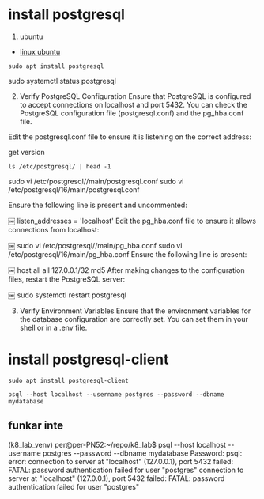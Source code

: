 # install postgresql

1. ubuntu

- [linux ubuntu](https://ubuntu.com/server/docs/install-and-configure-postgresql)

```
sudo apt install postgresql
```

sudo systemctl status postgresql

2. Verify PostgreSQL Configuration
   Ensure that PostgreSQL is configured to accept connections on localhost and port 5432. You can check the PostgreSQL configuration file (postgresql.conf) and the pg_hba.conf file.

Edit the postgresql.conf file to ensure it is listening on the correct address:

get version

```
ls /etc/postgresql/ | head -1
```

sudo vi /etc/postgresql/<version>/main/postgresql.conf
sudo vi /etc/postgresql/16/main/postgresql.conf

Ensure the following line is present and uncommented:

￼
listen_addresses = 'localhost'
Edit the pg_hba.conf file to ensure it allows connections from localhost:

￼
sudo vi /etc/postgresql/<version>/main/pg_hba.conf
sudo vi /etc/postgresql/16/main/pg_hba.conf
Ensure the following line is present:

￼
host all all 127.0.0.1/32 md5
After making changes to the configuration files, restart the PostgreSQL server:

￼
sudo systemctl restart postgresql

3. Verify Environment Variables
   Ensure that the environment variables for the database configuration are correctly set. You can set them in your shell or in a .env file.

# install postgresql-client

```
sudo apt install postgresql-client
```

```
psql --host localhost --username postgres --password --dbname mydatabase

```

## funkar inte

(k8_lab_venv) per@per-PN52:~/repo/k8_lab$ psql --host localhost --username postgres --password --dbname mydatabase
Password:
psql: error: connection to server at "localhost" (127.0.0.1), port 5432 failed: FATAL: password authentication failed for user "postgres"
connection to server at "localhost" (127.0.0.1), port 5432 failed: FATAL: password authentication failed for user "postgres"
